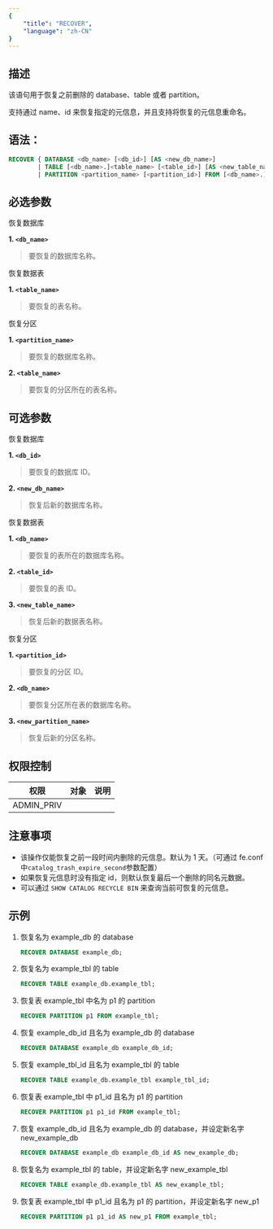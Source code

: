 ```yaml
---
{
    "title": "RECOVER",
    "language": "zh-CN"
}
---
```


<!--
Licensed to the Apache Software Foundation (ASF) under one
or more contributor license agreements.  See the NOTICE file
distributed with this work for additional information
regarding copyright ownership.  The ASF licenses this file
to you under the Apache License, Version 2.0 (the
"License"); you may not use this file except in compliance
with the License.  You may obtain a copy of the License at

  http://www.apache.org/licenses/LICENSE-2.0

Unless required by applicable law or agreed to in writing,
software distributed under the License is distributed on an
"AS IS" BASIS, WITHOUT WARRANTIES OR CONDITIONS OF ANY
KIND, either express or implied.  See the License for the
specific language governing permissions and limitations
under the License.
-->

## 描述

该语句用于恢复之前删除的 database、table 或者 partition。

支持通过 name、id 来恢复指定的元信息，并且支持将恢复的元信息重命名。

## 语法：

```sql
RECOVER { DATABASE <db_name> [<db_id>] [AS <new_db_name>] 
        | TABLE [<db_name>.]<table_name> [<table_id>] [AS <new_table_name>] 
        | PARTITION <partition_name> [<partition_id>] FROM [<db_name>.]<table_name> [AS <new_partition_name>] }
```

## 必选参数

恢复数据库

**1. `<db_name>`**
> 要恢复的数据库名称。

恢复数据表

**1. `<table_name>`**
> 要恢复的表名称。

恢复分区

**1. `<partition_name>`**
> 要恢复的数据库名称。

**2. `<table_name>`**
> 要恢复的分区所在的表名称。

## 可选参数

恢复数据库

**1. `<db_id>`**
> 要恢复的数据库 ID。

**2. `<new_db_name>`**
> 恢复后新的数据库名称。

恢复数据表

**1. `<db_name>`**
> 要恢复的表所在的数据库名称。

**2. `<table_id>`**
> 要恢复的表 ID。

**3. `<new_table_name>`**
> 恢复后新的数据表名称。

恢复分区

**1. `<partition_id>`**
> 要恢复的分区 ID。

**2. `<db_name>`**
> 要恢复分区所在表的数据库名称。

**3. `<new_partition_name>`**
> 恢复后新的分区名称。

## 权限控制

| 权限         | 对象 | 说明 |
|------------|----|----|
| ADMIN_PRIV |    |    |

## 注意事项

- 该操作仅能恢复之前一段时间内删除的元信息。默认为 1 天。（可通过 fe.conf 中`catalog_trash_expire_second`参数配置）
- 如果恢复元信息时没有指定 id，则默认恢复最后一个删除的同名元数据。
- 可以通过 `SHOW CATALOG RECYCLE BIN` 来查询当前可恢复的元信息。

## 示例

1. 恢复名为 example_db 的 database

    ```sql
    RECOVER DATABASE example_db;
    ```

2. 恢复名为 example_tbl 的 table

    ```sql
    RECOVER TABLE example_db.example_tbl;
    ```

3. 恢复表 example_tbl 中名为 p1 的 partition

    ```sql
    RECOVER PARTITION p1 FROM example_tbl;
    ```

4. 恢复 example_db_id 且名为 example_db 的 database

    ```sql
    RECOVER DATABASE example_db example_db_id;
    ```

5. 恢复 example_tbl_id 且名为 example_tbl 的 table

    ```sql
    RECOVER TABLE example_db.example_tbl example_tbl_id;
    ```

6. 恢复表 example_tbl 中 p1_id 且名为 p1 的 partition

    ```sql
    RECOVER PARTITION p1 p1_id FROM example_tbl;
    ```

7. 恢复 example_db_id 且名为 example_db 的 database，并设定新名字 new_example_db

    ```sql
    RECOVER DATABASE example_db example_db_id AS new_example_db;
    ```

8. 恢复名为 example_tbl 的 table，并设定新名字 new_example_tbl

    ```sql
    RECOVER TABLE example_db.example_tbl AS new_example_tbl;
    ```

9. 恢复表 example_tbl 中 p1_id 且名为 p1 的 partition，并设定新名字 new_p1

    ```sql
    RECOVER PARTITION p1 p1_id AS new_p1 FROM example_tbl;
    ```